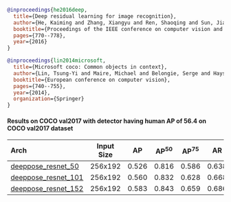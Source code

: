 <!-- [BACKBONE] -->

```bibtex
@inproceedings{he2016deep,
  title={Deep residual learning for image recognition},
  author={He, Kaiming and Zhang, Xiangyu and Ren, Shaoqing and Sun, Jian},
  booktitle={Proceedings of the IEEE conference on computer vision and pattern recognition},
  pages={770--778},
  year={2016}
}
```

<!-- [DATASET] -->

```bibtex
@inproceedings{lin2014microsoft,
  title={Microsoft coco: Common objects in context},
  author={Lin, Tsung-Yi and Maire, Michael and Belongie, Serge and Hays, James and Perona, Pietro and Ramanan, Deva and Doll{\'a}r, Piotr and Zitnick, C Lawrence},
  booktitle={European conference on computer vision},
  pages={740--755},
  year={2014},
  organization={Springer}
}
```

#### Results on COCO val2017 with detector having human AP of 56.4 on COCO val2017 dataset

| Arch  | Input Size | AP | AP<sup>50</sup> | AP<sup>75</sup> | AR | AR<sup>50</sup> | ckpt | log |
| :-------------- | :-----------: | :------: | :------: | :------: | :------: | :------: |:------: |:------: |
| [deeppose_resnet_50](/configs/body/2D_Kpt_SV_RGB_Img/deeppose/coco/deeppose_res50_coco_256x192.py)  | 256x192 | 0.526 | 0.816 | 0.586 | 0.638 | 0.887 | [ckpt](https://download.openmmlab.com/mmpose/top_down/deeppose/deeppose_res50_coco_256x192-f6de6c0e_20210205.pth) | [log](https://download.openmmlab.com/mmpose/top_down/deeppose/deeppose_res50_coco_256x192_20210205.log.json) |
| [deeppose_resnet_101](/configs/body/2D_Kpt_SV_RGB_Img/deeppose/coco/deeppose_res101_coco_256x192.py) | 256x192 | 0.560 | 0.832 | 0.628 | 0.668 | 0.900 | [ckpt](https://download.openmmlab.com/mmpose/top_down/deeppose/deeppose_res101_coco_256x192-2f247111_20210205.pth) | [log](https://download.openmmlab.com/mmpose/top_down/deeppose/deeppose_res101_coco_256x192_20210205.log.json) |
| [deeppose_resnet_152](/configs/body/2D_Kpt_SV_RGB_Img/deeppose/coco/deeppose_res152_coco_256x192.py) | 256x192 | 0.583 | 0.843 | 0.659 | 0.686 | 0.907 | [ckpt](https://download.openmmlab.com/mmpose/top_down/deeppose/deeppose_res152_coco_256x192-7df89a88_20210205.pth) | [log](https://download.openmmlab.com/mmpose/top_down/deeppose/deeppose_res152_coco_256x192_20210205.log.json) |
